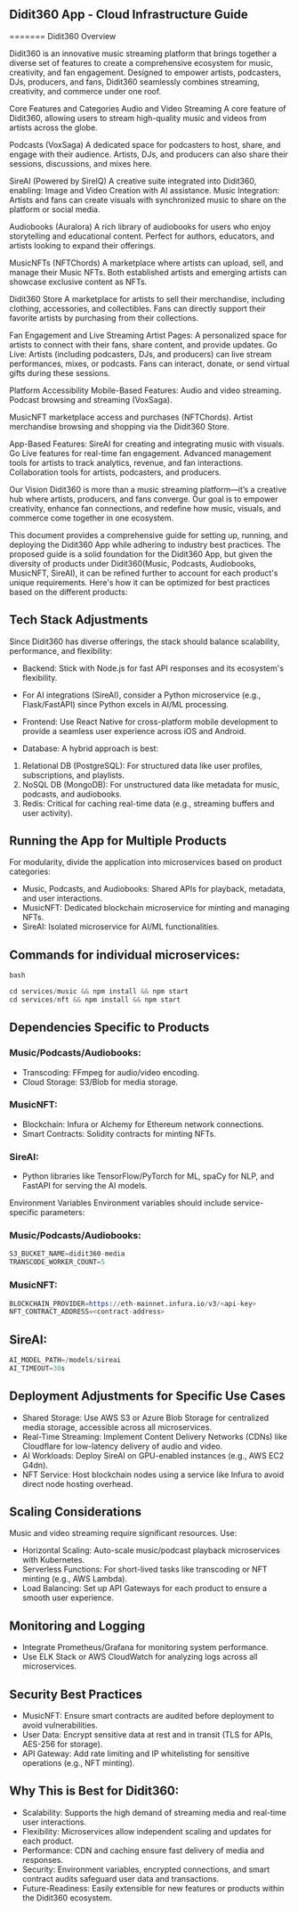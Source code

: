 ## Didit360 App - Cloud Infrastructure Guide
=======
Didit360 Overview

Didit360 is an innovative music streaming platform that brings together a diverse set of features to create a comprehensive ecosystem for music, creativity, and fan engagement. Designed to empower artists, podcasters, DJs, producers, and fans, Didit360 seamlessly combines streaming, creativity, and commerce under one roof.

Core Features and Categories
Audio and Video Streaming
A core feature of Didit360, allowing users to stream high-quality music and videos from artists across the globe.

Podcasts (VoxSaga)
A dedicated space for podcasters to host, share, and engage with their audience.
Artists, DJs, and producers can also share their sessions, discussions, and mixes here.

SireAI (Powered by SireIQ)
A creative suite integrated into Didit360, enabling:
Image and Video Creation with AI assistance.
Music Integration: Artists and fans can create visuals with synchronized music to share on the platform or social media.

Audiobooks (Auralora)
A rich library of audiobooks for users who enjoy storytelling and educational content.
Perfect for authors, educators, and artists looking to expand their offerings.

MusicNFTs (NFTChords)
A marketplace where artists can upload, sell, and manage their Music NFTs.
Both established artists and emerging artists can showcase exclusive content as NFTs.

Didit360 Store
A marketplace for artists to sell their merchandise, including clothing, accessories, and collectibles.
Fans can directly support their favorite artists by purchasing from their collections.

Fan Engagement and Live Streaming
Artist Pages: A personalized space for artists to connect with their fans, share content, and provide updates.
Go Live: Artists (including podcasters, DJs, and producers) can live stream performances, mixes, or podcasts.
Fans can interact, donate, or send virtual gifts during these sessions.

Platform Accessibility
Mobile-Based Features:
Audio and video streaming.
Podcast browsing and streaming (VoxSaga).

MusicNFT marketplace access and purchases (NFTChords).
Artist merchandise browsing and shopping via the Didit360 Store.

App-Based Features:
SireAI for creating and integrating music with visuals.
Go Live features for real-time fan engagement.
Advanced management tools for artists to track analytics, revenue, and fan interactions.
Collaboration tools for artists, podcasters, and producers.

Our Vision
Didit360 is more than a music streaming platform—it’s a creative hub where artists, producers, and fans converge. Our goal is to empower creativity, enhance fan connections, and redefine how music, visuals, and commerce come together in one ecosystem.


This document provides a comprehensive guide for setting up, running, and deploying the Didit360 App while adhering to industry best practices.
The proposed guide is a solid foundation for the Didit360 App, but given the diversity of products under Didit360(Music, Podcasts, Audiobooks, MusicNFT, SireAI), it can be refined further to account for each product's unique requirements. Here's how it can be optimized for best practices based on the different products:

## Tech Stack Adjustments
Since Didit360 has diverse offerings, the stack should balance scalability, performance, and flexibility:
- Backend: Stick with Node.js for fast API responses and its ecosystem's flexibility.

- For AI integrations (SireAI), consider a Python microservice (e.g., Flask/FastAPI) since Python excels in AI/ML processing.
- Frontend: Use React Native for cross-platform mobile development to provide a seamless user experience across iOS and Android.

- Database: A hybrid approach is best:
1. Relational DB (PostgreSQL): For structured data like user profiles, subscriptions, and playlists.
2. NoSQL DB (MongoDB): For unstructured data like metadata for music, podcasts, and audiobooks.
3. Redis: Critical for caching real-time data (e.g., streaming buffers and user activity).

## Running the App for Multiple Products
For modularity, divide the application into microservices based on product categories:
- Music, Podcasts, and Audiobooks: Shared APIs for playback, metadata, and user interactions.
- MusicNFT: Dedicated blockchain microservice for minting and managing NFTs.
- SireAI: Isolated microservice for AI/ML functionalities.
## Commands for individual microservices:
```s
bash 

cd services/music && npm install && npm start
cd services/nft && npm install && npm start
```

## Dependencies Specific to Products
### Music/Podcasts/Audiobooks:
- Transcoding: FFmpeg for audio/video encoding.
- Cloud Storage: S3/Blob for media storage.
### MusicNFT:
- Blockchain: Infura or Alchemy for Ethereum network connections.
- Smart Contracts: Solidity contracts for minting NFTs.
### SireAI:
- Python libraries like TensorFlow/PyTorch for ML, spaCy for NLP, and FastAPI for serving the AI models.

Environment Variables Environment variables should include service-specific parameters:

### Music/Podcasts/Audiobooks:
```s 
S3_BUCKET_NAME=didit360-media
TRANSCODE_WORKER_COUNT=5
```

### MusicNFT:
```s
BLOCKCHAIN_PROVIDER=https://eth-mainnet.infura.io/v3/<api-key>
NFT_CONTRACT_ADDRESS=<contract-address>
```

## SireAI:
```s
AI_MODEL_PATH=/models/sireai
AI_TIMEOUT=30s
```

## Deployment Adjustments for Specific Use Cases
- Shared Storage: Use AWS S3 or Azure Blob Storage for centralized media storage, accessible across all microservices.
- Real-Time Streaming: Implement Content Delivery Networks (CDNs) like Cloudflare for low-latency delivery of audio and video.
- AI Workloads: Deploy SireAI on GPU-enabled instances (e.g., AWS EC2 G4dn).
- NFT Service: Host blockchain nodes using a service like Infura to avoid direct node hosting overhead.

## Scaling Considerations
Music and video streaming require significant resources. Use:
- Horizontal Scaling: Auto-scale music/podcast playback microservices with Kubernetes.
- Serverless Functions: For short-lived tasks like transcoding or NFT minting (e.g., AWS Lambda).
- Load Balancing: Set up API Gateways for each product to ensure a smooth user experience.


## Monitoring and Logging
- Integrate Prometheus/Grafana for monitoring system performance.
- Use ELK Stack or AWS CloudWatch for analyzing logs across all microservices.
## Security Best Practices
- MusicNFT: Ensure smart contracts are audited before deployment to avoid vulnerabilities.
- User Data: Encrypt sensitive data at rest and in transit (TLS for APIs, AES-256 for storage).
- API Gateway: Add rate limiting and IP whitelisting for sensitive operations (e.g., NFT minting).

## Why This is Best for Didit360:
- Scalability: Supports the high demand of streaming media and real-time user interactions.
- Flexibility: Microservices allow independent scaling and updates for each product.
- Performance: CDN and caching ensure fast delivery of media and responses.
- Security: Environment variables, encrypted connections, and smart contract audits safeguard user data and transactions.
- Future-Readiness: Easily extensible for new features or products within the Didit360 ecosystem.
